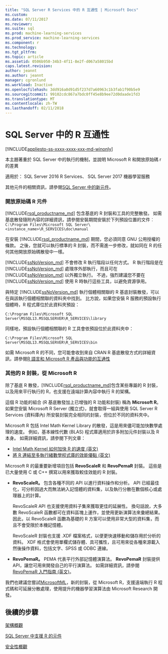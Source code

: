 ```yaml
---
title: "SQL Server R Services 中的 R 互通性 | Microsoft Docs"
ms.custom: 
ms.date: 07/11/2017
ms.reviewer: 
ms.suite: sql
ms.prod: machine-learning-services
ms.prod_service: machine-learning-services
ms.component: r
ms.technology: 
ms.tgt_pltfrm: 
ms.topic: article
ms.assetid: 0506b950-34b3-4f11-8e2f-d067a58015bd
caps.latest.revision: 
author: jeannt
ms.author: jeannt
manager: cgronlund
ms.workload: Inactive
ms.openlocfilehash: 3dd916a0d91d5f237d7a60963c1b3fab1f90b5e9
ms.sourcegitcommit: 99102cdc867a7bdc0ff45e8b9ee72d0daade1fd3
ms.translationtype: MT
ms.contentlocale: zh-TW
ms.lasthandoff: 02/11/2018
---
```

# <a name="r-interoperability-in-sql-server"></a>SQL Server 中的 R 互通性
[!INCLUDE[appliesto-ss-xxxx-xxxx-xxx-md-winonly](../../includes/appliesto-ss-xxxx-xxxx-xxx-md-winonly.md)]

本主題著重於 SQL Server 中的執行的機制，並說明 Microsoft R 和開放原始碼 r 的差異

適用於： SQL Server 2016 R Services、 SQL Server 2017 機器學習服務

其他元件的相關資訊，請參閱[SQL Server 中的新元件](../../advanced-analytics/r-services/new-components-in-sql-server-to-support-r.md)。

### <a name="open-source-r-components"></a>開放原始碼 R 元件

[!INCLUDE[rsql_productname_md](../../includes/rsql-productname-md.md)] 包含基底的 R 封裝和工具的完整散發。 如需基底散發隨附內容的詳細資訊，請參閱安裝期間安裝於下列預設位置的文件︰`C:\Program Files\Microsoft SQL Server\<instance_name>\R_SERVICES\doc\manual`

在安裝 [!INCLUDE[rsql_productname_md](../../includes/rsql-productname-md.md)] 期間，您必須同意 GNU 公用授權的條款。 之後，您就可以執行標準的 R 封裝，而不需進一步修改，就如同在 R 的任何其他開放原始碼散發中一樣。

[!INCLUDE[ssNoVersion_md](../../includes/ssnoversion-md.md)] 不會修改 R 執行階段以任何方式。 R 執行階段是在 [!INCLUDE[ssNoVersion_md](../../includes/ssnoversion-md.md)] 處理序外部執行，而且可在 [!INCLUDE[ssNoVersion_md](../../includes/ssnoversion-md.md)] 以外獨立執行。 不過，強烈建議您不要在 [!INCLUDE[ssNoVersion_md](../../includes/ssnoversion-md.md)] 使用 R 時執行這些工具，以避免資源爭用。

與特定 [!INCLUDE[ssNoVersion_md](../../includes/ssnoversion-md.md)] 執行個體相關聯的 R 基底封裝散發，可以在與該執行個體相關聯的資料夾中找到。 比方說，如果您安裝 R 服務的預設執行個體時，R 程式庫位於此資料夾預設：

    C:\Program Files\Microsoft SQL Server\MSSQL13.MSSQLSERVER\R_SERVICES\library

同樣地，預設執行個體相關聯的 R 工具會依預設位於此資料夾中：

    C:\Program Files\Microsoft SQL Server\MSSQL13.MSSQLSERVER\R_SERVICES\bin

如需 Microsoft R 的不同，您可能會收到來自 CRAN R 基底散發方式的詳細資訊，請參閱[R 語言和 Microsoft R 產品與功能的互通性](https://docs.microsoft.com/en-us/r-server/what-is-r-server-interoperability)

### <a name="additional-r-packages-from-microsoft-r"></a>其他的 R 封裝，從 Microsoft R

除了基底 R 散發，[!INCLUDE[rsql_productname_md](../../includes/rsql-productname-md.md)]包含某些專屬的 R 封裝，以及用來平行執行的 R，也支援在遠端計算內容中執行 R 的架構。

這個 R 功能的組合 (R 基底散發加上已增強的 R 功能和封裝) 稱為 **Microsoft R**。如果您安裝 Microsoft R Server (獨立式)，就會取得一組與使用 SQL Server R Services (資料庫內) 所安裝封裝完全相同的封裝，但位於不同的資料夾中。

Microsoft R 包括 Intel Math Kernel Library 的散發，這是用來儘可能加快數學處理的速度。 例如，基本線性代數 (BLAS) 程式庫適用於許多附加元件封裝以及 R 本身。 如需詳細資訊，請參閱下列文章：

+ [Intel Math Kernel 如何加快 R 的速度 (英文)](http://blog.revolutionanalytics.com/2014/10/revolution-r-open-mkl.html)
+ [將 R 連結至多執行緒數學程式庫的效能優點 (英文)](http://blog.revolutionanalytics.com/2010/06/performance-benefits-of-multithreaded-r.html)

Microsoft R 的最重要新增項目包括 **RevoScaleR** 和 **RevoPemaR** 封裝。 這些是已大量使用 C 或 C++ 撰寫以用來獲取較佳效能的 R 封裝。

+ **RevoScaleR。** 包含各種不同的 API 以進行資料操作和分析。 API 已經最佳化，可分析因過大而無法納入記憶體的資料集，以及執行分散在數個核心或處理器上的計算。

   RevoScaleR API 也支援使用資料子集來獲取更佳的延展性。 換句話說，大多數 RevoScaleR 函數都可在資料區塊上運作，並使用更新演算法來彙總結果。 因此，以 RevoScaleR 函數為基礎的 R 方案可以使用非常大型的資料集，而且不會受限於本機記憶體。

  RevoScaleR 封裝也支援 .XDF 檔案格式，以便更快速移動和儲存用於分析的資料。 XDF 格式會使用單欄式儲存體、具可攜性，且可用來從各種來源載入然後操作資料，包括文字、SPSS 或 ODBC 連線。 

+ **RevoPemaR。** PEMA 代表平行外部記憶體演算法。 **RevoPemaR** 封裝提供 API，讓您可用來開發自己的平行演算法。 如需詳細資訊，請參閱 [RevoPemaR 入門指南 (英文)](https://docs.microsoft.com/r-server/r/how-to-developer-pemar)。

我們也建議您嘗試[MicrosoftML](https://docs.microsoft.com/r-server/r/concept-what-is-the-microsoftml-package)，新的封裝，從 Microsoft R，支援遠端執行 R 程式碼和可延展分散處理，使用提升的機器學習演算法由 Microsoft Research 開發。

## <a name="next-steps"></a>後續的步驟

[架構概觀](../../advanced-analytics/r/architecture-overview-sql-server-r.md)

[SQL Server 中支援 R 的元件](../../advanced-analytics/r/new-components-in-sql-server-to-support-r.md)

[安全性概觀](../../advanced-analytics/r/security-overview-sql-server-r.md)

